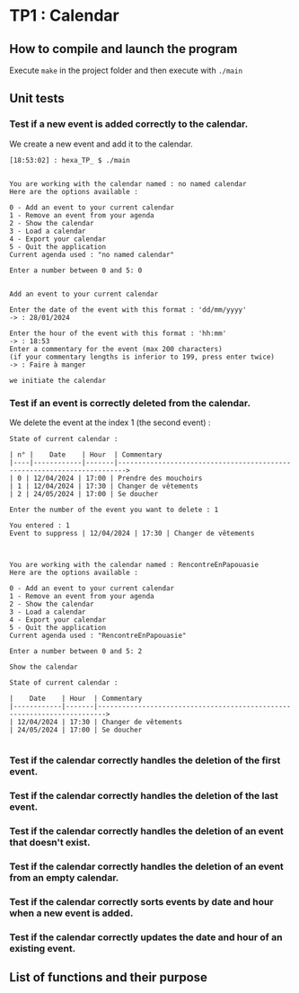 # TP1 : Calendar 

## How to compile and launch the program

Execute `make` in the project folder and then execute with `./main`

## Unit tests

### Test if a new event is added correctly to the calendar.

We create a new event and add it to the calendar.
```
[18:53:02] : hexa_TP_ $ ./main


You are working with the calendar named : no named calendar
Here are the options available : 

0 - Add an event to your current calendar
1 - Remove an event from your agenda
2 - Show the calendar
3 - Load a calendar
4 - Export your calendar
5 - Quit the application
Current agenda used : "no named calendar"

Enter a number between 0 and 5: 0


Add an event to your current calendar

Enter the date of the event with this format : 'dd/mm/yyyy'
-> : 28/01/2024

Enter the hour of the event with this format : 'hh:mm'
-> : 18:53
Enter a commentary for the event (max 200 characters) 
(if your commentary lengths is inferior to 199, press enter twice)
-> : Faire à manger                          

we initiate the calendar
```

### Test if an event is correctly deleted from the calendar.

We delete the event at the index 1 (the second event) :

```
State of current calendar : 

| n° |    Date    | Hour  | Commentary 
|----|------------|-------|------------------------------------------------------------------------>
| 0 | 12/04/2024 | 17:00 | Prendre des mouchoirs 
| 1 | 12/04/2024 | 17:30 | Changer de vêtements 
| 2 | 24/05/2024 | 17:00 | Se doucher 

Enter the number of the event you want to delete : 1

You entered : 1 
Event to suppress | 12/04/2024 | 17:30 | Changer de vêtements



You are working with the calendar named : RencontreEnPapouasie
Here are the options available : 

0 - Add an event to your current calendar
1 - Remove an event from your agenda
2 - Show the calendar
3 - Load a calendar
4 - Export your calendar
5 - Quit the application
Current agenda used : "RencontreEnPapouasie"

Enter a number between 0 and 5: 2

Show the calendar

State of current calendar : 

|    Date    | Hour  | Commentary 
|------------|-------|------------------------------------------------------------------------>
| 12/04/2024 | 17:30 | Changer de vêtements 
| 24/05/2024 | 17:00 | Se doucher 


```


### Test if the calendar correctly handles the deletion of the first event.

### Test if the calendar correctly handles the deletion of the last event.

### Test if the calendar correctly handles the deletion of an event that doesn't exist.

### Test if the calendar correctly handles the deletion of an event from an empty calendar.

### Test if the calendar correctly sorts events by date and hour when a new event is added.

### Test if the calendar correctly updates the date and hour of an existing event.



## List of functions and their purpose

